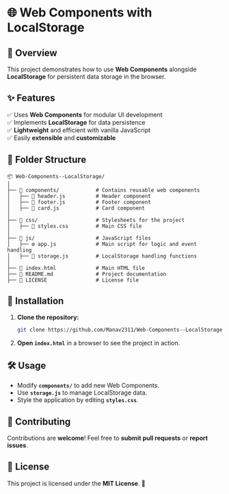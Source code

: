 # 🌐 Web Components with LocalStorage

## 📌 Overview
This project demonstrates how to use **Web Components** alongside **LocalStorage** for persistent data storage in the browser.

## ✨ Features
✅ Uses **Web Components** for modular UI development  
✅ Implements **LocalStorage** for data persistence  
✅ **Lightweight** and efficient with vanilla JavaScript  
✅ Easily **extensible** and **customizable**  

## 📂 Folder Structure
```plaintext
📦 Web-Components--LocalStorage/
│
├── 📁 components/            # Contains reusable web components
│   ├── 📄 header.js          # Header component
│   ├── 📄 footer.js          # Footer component
│   ├── 📄 card.js            # Card component
│
├── 📁 css/                   # Stylesheets for the project
│   ├── 🎨 styles.css         # Main CSS file
│
├── 📁 js/                    # JavaScript files
│   ├── ⚙️ app.js             # Main script for logic and event handling
│   ├── 💾 storage.js         # LocalStorage handling functions
│
├── 📄 index.html             # Main HTML file
├── 📜 README.md              # Project documentation
├── 📜 LICENSE                # License file
```

## 🚀 Installation
1. **Clone the repository:**
   ```sh
   git clone https://github.com/Manav2311/Web-Components--LocalStorage.git
   ```
2. **Open `index.html`** in a browser to see the project in action.

## 🛠️ Usage
- Modify **`components/`** to add new Web Components.
- Use **`storage.js`** to manage LocalStorage data.
- Style the application by editing **`styles.css`**.

## 🤝 Contributing
Contributions are **welcome**! Feel free to **submit pull requests** or **report issues**.

## 📜 License
This project is licensed under the **MIT License**. 📝

